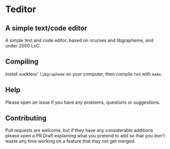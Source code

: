# Teditor

## A simple text/code editor

A simple text and code editor, based on ncurses and libgrapheme, and under 2000 LoC.

## Compiling

Install suckless' `libgrapheme` on your computer, then compile `ted` with
`make`.

## Help

Please open an issue if you have any problems, questions or suggestions.

## Contributing

Pull requests are welcome, but if they have any considerable additions please
open a PR Draft explaining what you pretend to add so that you don't waste any time
working on a feature that may not get merged.

